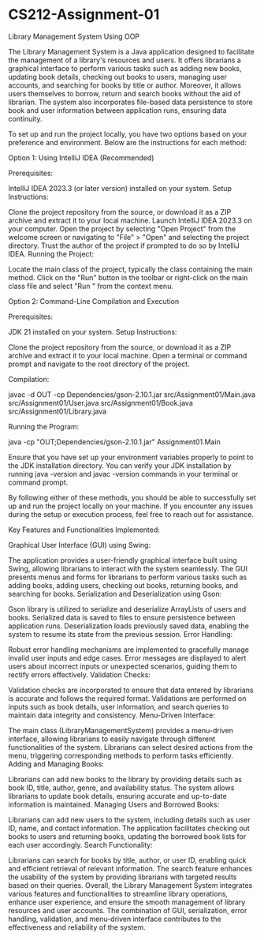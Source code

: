 # CS212-Assignment-01
Library Management System Using OOP

The Library Management System is a Java application designed to facilitate the management of a library's resources and users. It offers librarians a graphical interface to perform various tasks such as adding new books, updating book details, checking out books to users, managing user accounts, and searching for books by title or author. Moreover, it allows users themselves to borrow, return and search books without the aid of librarian. The system also incorporates file-based data persistence to store book and user information between application runs, ensuring data continuity.



To set up and run the project locally, you have two options based on your preference and environment. Below are the instructions for each method:

Option 1: Using IntelliJ IDEA (Recommended)

Prerequisites:

IntelliJ IDEA 2023.3 (or later version) installed on your system.
Setup Instructions:

Clone the project repository from the source, or download it as a ZIP archive and extract it to your local machine.
Launch IntelliJ IDEA 2023.3 on your computer.
Open the project by selecting "Open Project" from the welcome screen or navigating to "File" > "Open" and selecting the project directory.
Trust the author of the project if prompted to do so by IntelliJ IDEA.
Running the Project:

Locate the main class of the project, typically the class containing the main method.
Click on the "Run" button in the toolbar or right-click on the main class file and select "Run <MainClassName>" from the context menu.


Option 2: Command-Line Compilation and Execution

Prerequisites:

JDK 21 installed on your system.
Setup Instructions:

Clone the project repository from the source, or download it as a ZIP archive and extract it to your local machine.
Open a terminal or command prompt and navigate to the root directory of the project.

Compilation:

javac -d OUT -cp Dependencies/gson-2.10.1.jar src/Assignment01/Main.java src/Assignment01/User.java src/Assignment01/Book.java src/Assignment01/Library.java

Running the Program:

java -cp "OUT;Dependencies/gson-2.10.1.jar" Assignment01.Main

Ensure that you have set up your environment variables properly to point to the JDK installation directory. You can verify your JDK installation by running java -version and javac -version commands in your terminal or command prompt.

By following either of these methods, you should be able to successfully set up and run the project locally on your machine. If you encounter any issues during the setup or execution process, feel free to reach out for assistance.




Key Features and Functionalities Implemented:

Graphical User Interface (GUI) using Swing:

The application provides a user-friendly graphical interface built using Swing, allowing librarians to interact with the system seamlessly.
The GUI presents menus and forms for librarians to perform various tasks such as adding books, adding users, checking out books, returning books, and searching for books.
Serialization and Deserialization using Gson:

Gson library is utilized to serialize and deserialize ArrayLists of users and books.
Serialized data is saved to files to ensure persistence between application runs.
Deserialization loads previously saved data, enabling the system to resume its state from the previous session.
Error Handling:

Robust error handling mechanisms are implemented to gracefully manage invalid user inputs and edge cases.
Error messages are displayed to alert users about incorrect inputs or unexpected scenarios, guiding them to rectify errors effectively.
Validation Checks:

Validation checks are incorporated to ensure that data entered by librarians is accurate and follows the required format.
Validations are performed on inputs such as book details, user information, and search queries to maintain data integrity and consistency.
Menu-Driven Interface:

The main class (LibraryManagementSystem) provides a menu-driven interface, allowing librarians to easily navigate through different functionalities of the system.
Librarians can select desired actions from the menu, triggering corresponding methods to perform tasks efficiently.
Adding and Managing Books:

Librarians can add new books to the library by providing details such as book ID, title, author, genre, and availability status.
The system allows librarians to update book details, ensuring accurate and up-to-date information is maintained.
Managing Users and Borrowed Books:

Librarians can add new users to the system, including details such as user ID, name, and contact information.
The application facilitates checking out books to users and returning books, updating the borrowed book lists for each user accordingly.
Search Functionality:

Librarians can search for books by title, author, or user ID, enabling quick and efficient retrieval of relevant information.
The search feature enhances the usability of the system by providing librarians with targeted results based on their queries.
Overall, the Library Management System integrates various features and functionalities to streamline library operations, enhance user experience, and ensure the smooth management of library resources and user accounts. The combination of GUI, serialization, error handling, validation, and menu-driven interface contributes to the effectiveness and reliability of the system.
